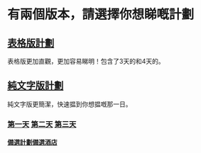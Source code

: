 # 有兩個版本，請選擇你想睇嘅計劃
## [表格版計劃](https://kdocs.cn/l/chuk7hkMLze5)
表格版更加直觀，更加容易睇明！包含了3天的和4天的。
## [純文字版計劃](./plan)
純文字版更簡潔，快速揾到你想揾嘅那一日。
### [第一天](./plan#第一天) [第二天](./plan#第二天賽馬日) [第三天](./plan#第三天)


#### [備選計劃](./spare-plan)[備選酒店](./spare-hotel)